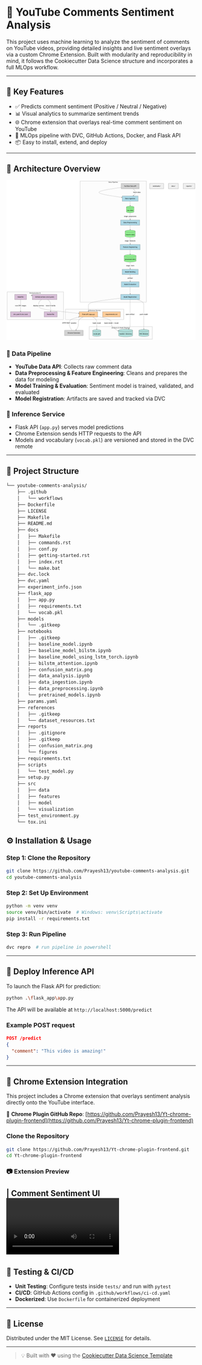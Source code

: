 # 🎥 YouTube Comments Sentiment Analysis

This project uses machine learning to analyze the sentiment of comments on YouTube videos, providing detailed insights and live sentiment overlays via a custom Chrome Extension. Built with modularity and reproducibility in mind, it follows the Cookiecutter Data Science structure and incorporates a full MLOps workflow.

---

## 📌 Key Features

- ✅ Predicts comment sentiment (Positive / Neutral / Negative)
- 📊 Visual analytics to summarize sentiment trends
- 🌐 Chrome extension that overlays real-time comment sentiment on YouTube
- 🔁 MLOps pipeline with DVC, GitHub Actions, Docker, and Flask API
- 📦 Easy to install, extend, and deploy

---

## 🧠 Architecture Overview

![Project Architecture](reports/figures/project_architecture.png)

### 🔄 Data Pipeline

- **YouTube Data API**: Collects raw comment data
- **Data Preprocessing & Feature Engineering**: Cleans and prepares the data for modeling
- **Model Training & Evaluation**: Sentiment model is trained, validated, and evaluated
- **Model Registration**: Artifacts are saved and tracked via DVC

### 🔌 Inference Service

- Flask API (`app.py`) serves model predictions
- Chrome Extension sends HTTP requests to the API
- Models and vocabulary (`vocab.pkl`) are versioned and stored in the DVC remote

---

## 📁 Project Structure

```bash
└── youtube-comments-analysis/
    ├── .github
    │   └── workflows
    ├── Dockerfile
    ├── LICENSE
    ├── Makefile
    ├── README.md
    ├── docs
    │   ├── Makefile
    │   ├── commands.rst
    │   ├── conf.py
    │   ├── getting-started.rst
    │   ├── index.rst
    │   └── make.bat
    ├── dvc.lock
    ├── dvc.yaml
    ├── experiment_info.json
    ├── flask_app
    │   ├── app.py
    │   ├── requirements.txt
    │   └── vocab.pkl
    ├── models
    │   └── .gitkeep
    ├── notebooks
    │   ├── .gitkeep
    │   ├── baseline_model.ipynb
    │   ├── baseline_model_bilstm.ipynb
    │   ├── baseline_model_using_lstm_torch.ipynb
    │   ├── bilstm_attention.ipynb
    │   ├── confusion_matrix.png
    │   ├── data_analysis.ipynb
    │   ├── data_ingestion.ipynb
    │   ├── data_preprocessing.ipynb
    │   └── pretrained_models.ipynb
    ├── params.yaml
    ├── references
    │   ├── .gitkeep
    │   └── dataset_resources.txt
    ├── reports
    │   ├── .gitignore
    │   ├── .gitkeep
    │   ├── confusion_matrix.png
    │   └── figures
    ├── requirements.txt
    ├── scripts
    │   └── test_model.py
    ├── setup.py
    ├── src
    │   ├── data
    │   ├── features
    │   ├── model
    │   └── visualization
    ├── test_environment.py
    └── tox.ini
```

## ⚙️ Installation & Usage

### Step 1: Clone the Repository

```bash
git clone https://github.com/Prayesh13/youtube-comments-analysis.git
cd youtube-comments-analysis
```

### Step 2: Set Up Environment

```bash
python -m venv venv
source venv/bin/activate  # Windows: venv\Scripts\activate
pip install -r requirements.txt
```
### Step 3: Run Pipeline

```bash
dvc repro  # run pipeline in powershell
```

---

## 🚀 Deploy Inference API

To launch the Flask API for prediction:

```bash
python .\flask_app\app.py
```

The API will be available at `http://localhost:5000/predict`

### Example POST request

```json
POST /predict
{
  "comment": "This video is amazing!"
}
```

---

## 🧩 Chrome Extension Integration

This project includes a Chrome extension that overlays sentiment analysis directly onto the YouTube interface.

🔗 **Chrome Plugin GitHub Repo**: [https://github.com/Prayesh13/Yt-chrome-plugin-frontend](https://github.com/Prayesh13/Yt-chrome-plugin-frontend)

### Clone the Repository

```bash
git clone https://github.com/Prayesh13/Yt-chrome-plugin-frontend.git
cd Yt-chrome-plugin-frontend
```

### 📷 Extension Preview

| Comment Sentiment UI
![Comment Sentiment UI](reports/figures/YCA_video.mp4)
---

## 🧪 Testing & CI/CD

* **Unit Testing**: Configure tests inside `tests/` and run with `pytest`
* **CI/CD**: GitHub Actions config in `.github/workflows/ci-cd.yaml`
* **Dockerized**: Use `Dockerfile` for containerized deployment

---

## 📄 License

Distributed under the MIT License. See [`LICENSE`](LICENSE) for details.

---

> 💡 Built with ❤️ using the [Cookiecutter Data Science Template](https://drivendata.github.io/cookiecutter-data-science/)

```
